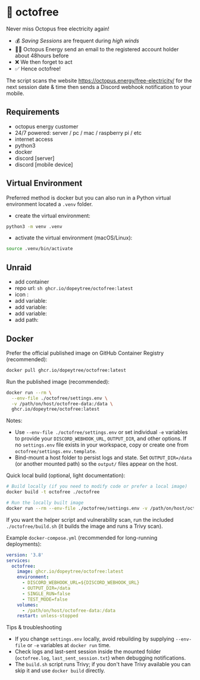 # 🐙 octofree

Never miss Octopus free electricity again! 
- 💰 *Saving Sessions* are frequent during *high winds* 
- 👩‍💻 Octopus Energy send an email to the registered account holder about 48hours before
- ❌ We then forget to act
- ✅ Hence octofree!

The script scans the website https://octopus.energy/free-electricity/ for the next session date & time then sends a Discord webhook notification to your mobile.

## Requirements 

- octopus energy customer
- 24/7 powered: server / pc / mac / raspberry pi / etc
- internet access
- python3
- docker
- discord [server]
- discord [mobile device] 

## Virtual Environment

Preferred method is docker but you can also run in a Python virtual environment located a `.venv` folder.

- create the virtual environment:

```sh
python3 -m venv .venv
```

- activate the virtual environment (macOS/Linux):

```sh
source .venv/bin/activate
```

## Unraid 

- add container
- repo url: ```sh ghcr.io/dopeytree/octofree:latest ```
- icon : 
- add variable:
- add variable:
- add variable: 
- add path:

## Docker

Prefer the official published image on GitHub Container Registry (recommended):

```sh
docker pull ghcr.io/dopeytree/octofree:latest
```

Run the published image (recommended):

```sh
docker run --rm \
  --env-file ./octofree/settings.env \
  -v /path/on/host/octofree-data:/data \
  ghcr.io/dopeytree/octofree:latest
```

Notes:

- Use `--env-file ./octofree/settings.env` or set individual `-e` variables to provide your `DISCORD_WEBHOOK_URL`, `OUTPUT_DIR`, and other options. If no `settings.env` file exists in your workspace, copy or create one from `octofree/settings.env.template`.
- Bind-mount a host folder to persist logs and state. Set `OUTPUT_DIR=/data` (or another mounted path) so the `output/` files appear on the host.

Quick local build (optional, light documentation):

```sh
# Build locally (if you need to modify code or prefer a local image)
docker build -t octofree ./octofree

# Run the locally built image
docker run --rm --env-file ./octofree/settings.env -v /path/on/host/octofree-data:/data octofree
```

If you want the helper script and vulnerability scan, run the included `./octofree/build.sh` (it builds the image and runs a Trivy scan).

Example `docker-compose.yml` (recommended for long-running deployments):

```yaml
version: '3.8'
services:
  octofree:
    image: ghcr.io/dopeytree/octofree:latest
    environment:
      - DISCORD_WEBHOOK_URL=${DISCORD_WEBHOOK_URL}
      - OUTPUT_DIR=/data
      - SINGLE_RUN=false
      - TEST_MODE=false
    volumes:
      - /path/on/host/octofree-data:/data
    restart: unless-stopped
```

Tips & troubleshooting
- If you change `settings.env` locally, avoid rebuilding by supplying `--env-file` or `-e` variables at `docker run` time.
- Check logs and last-sent session inside the mounted folder (`octofree.log`, `last_sent_session.txt`) when debugging notifications.
- The `build.sh` script runs Trivy; if you don't have Trivy available you can skip it and use `docker build` directly.
